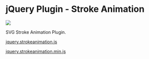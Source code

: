 jQuery Plugin - Stroke Animation
======================

![](http://gyazo.com/71e57d42039cef65392419dda0b40820.png)

SVG Stroke Animation Plugin.

[jquery.strokeanimation.js](https://raw.github.com/is8r/jquery-strokeanimation/master/jquery.strokeanimation.js)

[jquery.strokeanimation.min.js](https://raw.github.com/is8r/jquery-strokeanimation/master/jquery.strokeanimation.min.js)
